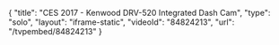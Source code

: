 {
    "title": "CES 2017 - Kenwood DRV-520 Integrated Dash Cam",
    "type": "solo",
    "layout": "iframe-static",
    "videoId": "84824213",
    "url": "\/tvpembed\/84824213"
}